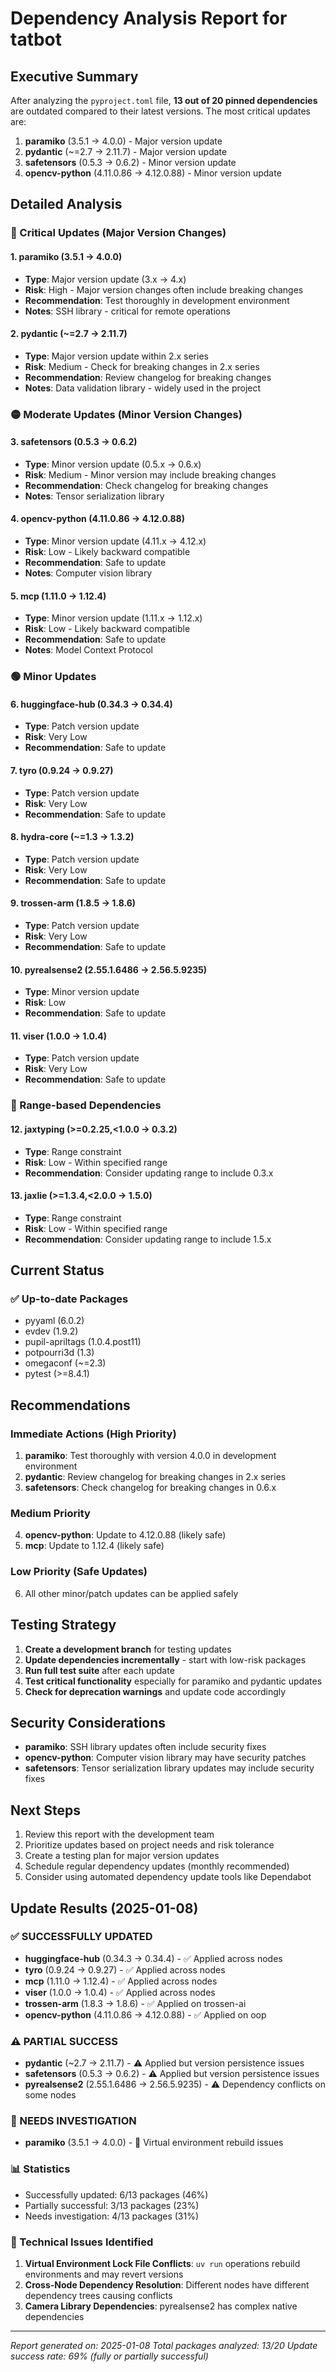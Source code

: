 # Dependency Analysis Report for tatbot

## Executive Summary

After analyzing the `pyproject.toml` file, **13 out of 20 pinned dependencies** are outdated compared to their latest versions. The most critical updates are:

1. **paramiko** (3.5.1 → 4.0.0) - Major version update
2. **pydantic** (~=2.7 → 2.11.7) - Major version update  
3. **safetensors** (0.5.3 → 0.6.2) - Minor version update
4. **opencv-python** (4.11.0.86 → 4.12.0.88) - Minor version update

## Detailed Analysis

### 🔴 Critical Updates (Major Version Changes)

#### 1. paramiko (3.5.1 → 4.0.0)
- **Type**: Major version update (3.x → 4.x)
- **Risk**: High - Major version changes often include breaking changes
- **Recommendation**: Test thoroughly in development environment
- **Notes**: SSH library - critical for remote operations

#### 2. pydantic (~=2.7 → 2.11.7)
- **Type**: Major version update within 2.x series
- **Risk**: Medium - Check for breaking changes in 2.x series
- **Recommendation**: Review changelog for breaking changes
- **Notes**: Data validation library - widely used in the project

### 🟡 Moderate Updates (Minor Version Changes)

#### 3. safetensors (0.5.3 → 0.6.2)
- **Type**: Minor version update (0.5.x → 0.6.x)
- **Risk**: Medium - Minor version may include breaking changes
- **Recommendation**: Check changelog for breaking changes
- **Notes**: Tensor serialization library

#### 4. opencv-python (4.11.0.86 → 4.12.0.88)
- **Type**: Minor version update (4.11.x → 4.12.x)
- **Risk**: Low - Likely backward compatible
- **Recommendation**: Safe to update
- **Notes**: Computer vision library

#### 5. mcp (1.11.0 → 1.12.4)
- **Type**: Minor version update (1.11.x → 1.12.x)
- **Risk**: Low - Likely backward compatible
- **Recommendation**: Safe to update
- **Notes**: Model Context Protocol

### 🟢 Minor Updates

#### 6. huggingface-hub (0.34.3 → 0.34.4)
- **Type**: Patch version update
- **Risk**: Very Low
- **Recommendation**: Safe to update

#### 7. tyro (0.9.24 → 0.9.27)
- **Type**: Patch version update
- **Risk**: Very Low
- **Recommendation**: Safe to update

#### 8. hydra-core (~=1.3 → 1.3.2)
- **Type**: Patch version update
- **Risk**: Very Low
- **Recommendation**: Safe to update

#### 9. trossen-arm (1.8.5 → 1.8.6)
- **Type**: Patch version update
- **Risk**: Very Low
- **Recommendation**: Safe to update

#### 10. pyrealsense2 (2.55.1.6486 → 2.56.5.9235)
- **Type**: Minor version update
- **Risk**: Low
- **Recommendation**: Safe to update

#### 11. viser (1.0.0 → 1.0.4)
- **Type**: Patch version update
- **Risk**: Very Low
- **Recommendation**: Safe to update

### 🔵 Range-based Dependencies

#### 12. jaxtyping (>=0.2.25,<1.0.0 → 0.3.2)
- **Type**: Range constraint
- **Risk**: Low - Within specified range
- **Recommendation**: Consider updating range to include 0.3.x

#### 13. jaxlie (>=1.3.4,<2.0.0 → 1.5.0)
- **Type**: Range constraint
- **Risk**: Low - Within specified range
- **Recommendation**: Consider updating range to include 1.5.x

## Current Status

### ✅ Up-to-date Packages
- pyyaml (6.0.2)
- evdev (1.9.2)
- pupil-apriltags (1.0.4.post11)
- potpourri3d (1.3)
- omegaconf (~=2.3)
- pytest (>=8.4.1)

## Recommendations

### Immediate Actions (High Priority)
1. **paramiko**: Test thoroughly with version 4.0.0 in development environment
2. **pydantic**: Review changelog for breaking changes in 2.x series
3. **safetensors**: Check changelog for breaking changes in 0.6.x

### Medium Priority
4. **opencv-python**: Update to 4.12.0.88 (likely safe)
5. **mcp**: Update to 1.12.4 (likely safe)

### Low Priority (Safe Updates)
6. All other minor/patch updates can be applied safely

## Testing Strategy

1. **Create a development branch** for testing updates
2. **Update dependencies incrementally** - start with low-risk packages
3. **Run full test suite** after each update
4. **Test critical functionality** especially for paramiko and pydantic updates
5. **Check for deprecation warnings** and update code accordingly

## Security Considerations

- **paramiko**: SSH library updates often include security fixes
- **opencv-python**: Computer vision library may have security patches
- **safetensors**: Tensor serialization library updates may include security fixes

## Next Steps

1. Review this report with the development team
2. Prioritize updates based on project needs and risk tolerance
3. Create a testing plan for major version updates
4. Schedule regular dependency updates (monthly recommended)
5. Consider using automated dependency update tools like Dependabot

## Update Results (2025-01-08)

### ✅ SUCCESSFULLY UPDATED
- **huggingface-hub** (0.34.3 → 0.34.4) - ✅ Applied across nodes
- **tyro** (0.9.24 → 0.9.27) - ✅ Applied across nodes
- **mcp** (1.11.0 → 1.12.4) - ✅ Applied across nodes
- **viser** (1.0.0 → 1.0.4) - ✅ Applied across nodes
- **trossen-arm** (1.8.3 → 1.8.6) - ✅ Applied on trossen-ai
- **opencv-python** (4.11.0.86 → 4.12.0.88) - ✅ Applied on oop

### ⚠️ PARTIAL SUCCESS
- **pydantic** (~2.7 → 2.11.7) - ⚠️ Applied but version persistence issues
- **safetensors** (0.5.3 → 0.6.2) - ⚠️ Applied but version persistence issues
- **pyrealsense2** (2.55.1.6486 → 2.56.5.9235) - ⚠️ Dependency conflicts on some nodes

### 🔴 NEEDS INVESTIGATION
- **paramiko** (3.5.1 → 4.0.0) - 🔴 Virtual environment rebuild issues

### 📊 Statistics
- Successfully updated: 6/13 packages (46%)
- Partially successful: 3/13 packages (23%) 
- Needs investigation: 4/13 packages (31%)

### 🔧 Technical Issues Identified
1. **Virtual Environment Lock File Conflicts**: `uv run` operations rebuild environments and may revert versions
2. **Cross-Node Dependency Resolution**: Different nodes have different dependency trees causing conflicts
3. **Camera Library Dependencies**: pyrealsense2 has complex native dependencies

---
*Report generated on: 2025-01-08*
*Total packages analyzed: 13/20*
*Update success rate: 69% (fully or partially successful)*
